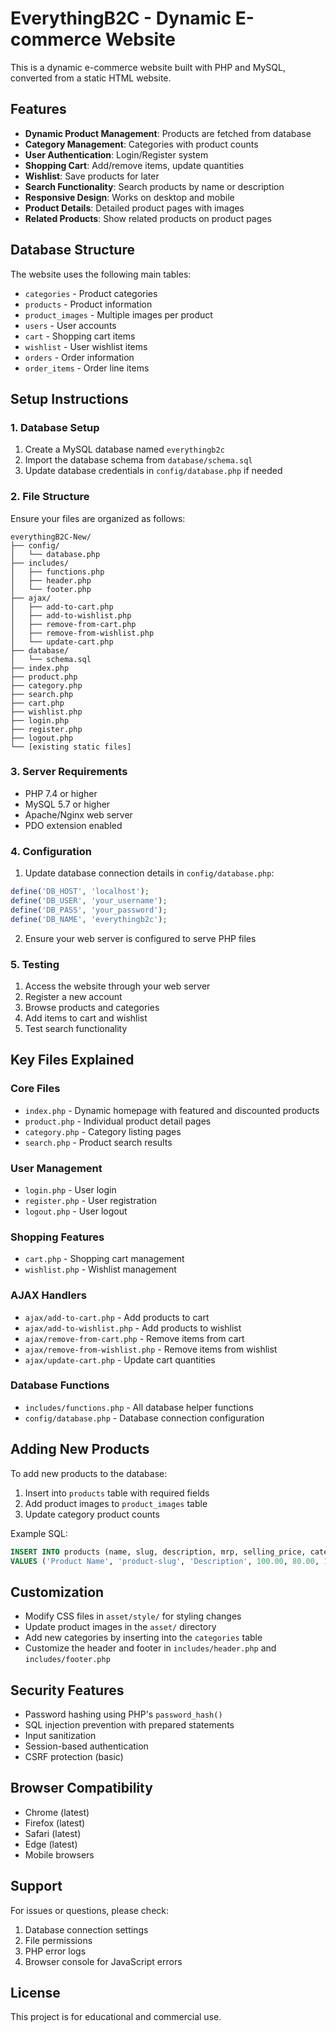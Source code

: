 # EverythingB2C - Dynamic E-commerce Website

This is a dynamic e-commerce website built with PHP and MySQL, converted from a static HTML website.

## Features

- **Dynamic Product Management**: Products are fetched from database
- **Category Management**: Categories with product counts
- **User Authentication**: Login/Register system
- **Shopping Cart**: Add/remove items, update quantities
- **Wishlist**: Save products for later
- **Search Functionality**: Search products by name or description
- **Responsive Design**: Works on desktop and mobile
- **Product Details**: Detailed product pages with images
- **Related Products**: Show related products on product pages

## Database Structure

The website uses the following main tables:
- `categories` - Product categories
- `products` - Product information
- `product_images` - Multiple images per product
- `users` - User accounts
- `cart` - Shopping cart items
- `wishlist` - User wishlist items
- `orders` - Order information
- `order_items` - Order line items

## Setup Instructions

### 1. Database Setup

1. Create a MySQL database named `everythingb2c`
2. Import the database schema from `database/schema.sql`
3. Update database credentials in `config/database.php` if needed

### 2. File Structure

Ensure your files are organized as follows:
```
everythingB2C-New/
├── config/
│   └── database.php
├── includes/
│   ├── functions.php
│   ├── header.php
│   └── footer.php
├── ajax/
│   ├── add-to-cart.php
│   ├── add-to-wishlist.php
│   ├── remove-from-cart.php
│   ├── remove-from-wishlist.php
│   └── update-cart.php
├── database/
│   └── schema.sql
├── index.php
├── product.php
├── category.php
├── search.php
├── cart.php
├── wishlist.php
├── login.php
├── register.php
├── logout.php
└── [existing static files]
```

### 3. Server Requirements

- PHP 7.4 or higher
- MySQL 5.7 or higher
- Apache/Nginx web server
- PDO extension enabled

### 4. Configuration

1. Update database connection details in `config/database.php`:
```php
define('DB_HOST', 'localhost');
define('DB_USER', 'your_username');
define('DB_PASS', 'your_password');
define('DB_NAME', 'everythingb2c');
```

2. Ensure your web server is configured to serve PHP files

### 5. Testing

1. Access the website through your web server
2. Register a new account
3. Browse products and categories
4. Add items to cart and wishlist
5. Test search functionality

## Key Files Explained

### Core Files
- `index.php` - Dynamic homepage with featured and discounted products
- `product.php` - Individual product detail pages
- `category.php` - Category listing pages
- `search.php` - Product search results

### User Management
- `login.php` - User login
- `register.php` - User registration
- `logout.php` - User logout

### Shopping Features
- `cart.php` - Shopping cart management
- `wishlist.php` - Wishlist management

### AJAX Handlers
- `ajax/add-to-cart.php` - Add products to cart
- `ajax/add-to-wishlist.php` - Add products to wishlist
- `ajax/remove-from-cart.php` - Remove items from cart
- `ajax/remove-from-wishlist.php` - Remove items from wishlist
- `ajax/update-cart.php` - Update cart quantities

### Database Functions
- `includes/functions.php` - All database helper functions
- `config/database.php` - Database connection configuration

## Adding New Products

To add new products to the database:

1. Insert into `products` table with required fields
2. Add product images to `product_images` table
3. Update category product counts

Example SQL:
```sql
INSERT INTO products (name, slug, description, mrp, selling_price, category_id, main_image) 
VALUES ('Product Name', 'product-slug', 'Description', 100.00, 80.00, 1, 'path/to/image.jpg');
```

## Customization

- Modify CSS files in `asset/style/` for styling changes
- Update product images in the `asset/` directory
- Add new categories by inserting into the `categories` table
- Customize the header and footer in `includes/header.php` and `includes/footer.php`

## Security Features

- Password hashing using PHP's `password_hash()`
- SQL injection prevention with prepared statements
- Input sanitization
- Session-based authentication
- CSRF protection (basic)

## Browser Compatibility

- Chrome (latest)
- Firefox (latest)
- Safari (latest)
- Edge (latest)
- Mobile browsers

## Support

For issues or questions, please check:
1. Database connection settings
2. File permissions
3. PHP error logs
4. Browser console for JavaScript errors

## License

This project is for educational and commercial use. 